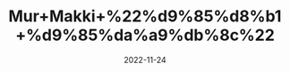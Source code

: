 ---
title: 'Mur+Makki+%22%d9%85%d8%b1+%d9%85%da%a9%db%8c%22'
date: '2022-11-24' 
metatag: '' 
inventory: '0' 
draft: false 
# meta description 
shortDescripton: 'Myrrh%22+Myrrh+is+used+for+indigestion%2c+ulcers%2c+colds%2c+cough%2c+asthma%2c+lung+congestion%2c+arthritis+pain%2c+cancer.+It+is+also+used+as+a+stimulant+and+to+increase+menstrual+flow.'
description: 'Herbs+%d8%ac%da%91%db%8c+%d8%a8%d9%88%d9%b9%db%8c'
longdescription: ''
tags: ''
brand: ''
subCategory: ''
unit: '10 gm-Pk'
sellCount: '0'
featured: False
# product Price
price: '30.0'
# Product Short Description
shortDescription: 'Myrrh%22+Myrrh+is+used+for+indigestion%2c+ulcers%2c+colds%2c+cough%2c+asthma%2c+lung+congestion%2c+arthritis+pain%2c+cancer.+It+is+also+used+as+a+stimulant+and+to+increase+menstrual+flow.'
productID: '68AE2D9E-1F23-ED11-9968-005056B3A416'
type: 'products'
category: 'Herbs+%d8%ac%da%91%db%8c+%d8%a8%d9%88%d9%b9%db%8c' 
thumnailproduct: 'https://eraconnect.blob.core.windows.net/product-images/aminsaddiquidawakhana/68AE2D9E-1F23-ED11-9968-005056B3A416.webp' 
images:
  - image: 'https://eraconnect.blob.core.windows.net/product-images/aminsaddiquidawakhana/68AE2D9E-1F23-ED11-9968-005056B3A416.webp'  
Variants:
---